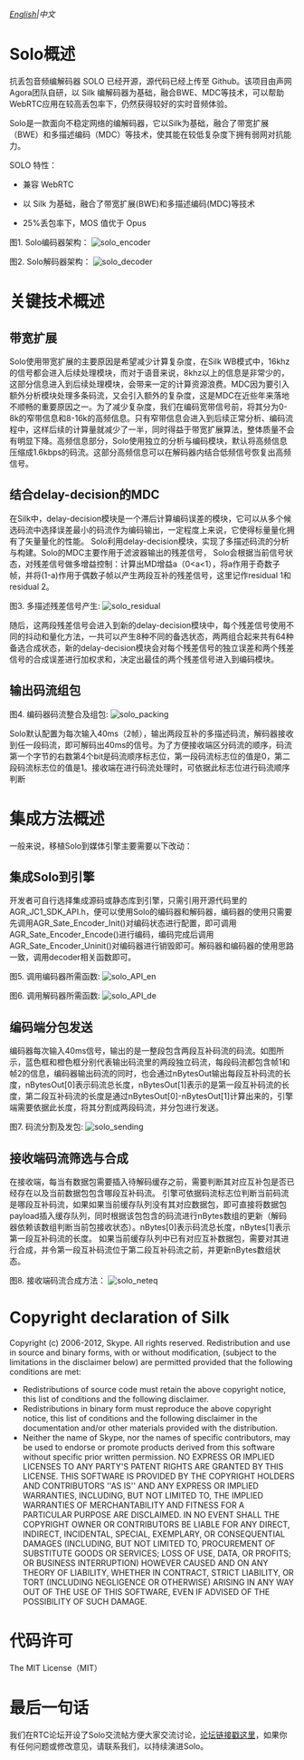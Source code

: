 *[English](README.md)|中文*
# Solo概述
抗丢包音频编解码器 SOLO 已经开源，源代码已经上传至 Github。该项目由声网Agora团队自研，以 Silk 编解码器为基础，融合BWE、MDC等技术，可以帮助WebRTC应用在较高丢包率下，仍然获得较好的实时音频体验。

Solo是一款面向不稳定网络的编解码器，它以Silk为基础，融合了带宽扩展（BWE）和多描述编码（MDC）等技术，使其能在较低复杂度下拥有弱网对抗能力。

SOLO 特性：

* 兼容 WebRTC

* 以 Silk 为基础，融合了带宽扩展(BWE)和多描述编码(MDC)等技术

* 25%丢包率下，MOS 值优于 Opus


图1. Solo编码器架构：
![solo_encoder](https://github.com/AgoraIO-Community/Solo/blob/master/imag/solo_encoder.png)

图2. Solo解码器架构：
![solo_decoder](https://github.com/AgoraIO-Community/Solo/blob/master/imag/solo_decoder.png)

# 关键技术概述

## 带宽扩展
Solo使用带宽扩展的主要原因是希望减少计算复杂度，在Silk WB模式中，16khz的信号都会进入后续处理模块，而对于语音来说，8khz以上的信息是非常少的，这部分信息进入到后续处理模块，会带来一定的计算资源浪费。MDC因为要引入额外分析模块处理多条码流，又会引入额外的复杂度，这是MDC在近些年来落地不顺畅的重要原因之一。为了减少复杂度，我们在编码宽带信号前，将其分为0-8k的窄带信息和8-16k的高频信息。只有窄带信息会进入到后续正常分析、编码流程中，这样后续的计算量就减少了一半，同时得益于带宽扩展算法，整体质量不会有明显下降。高频信息部分，Solo使用独立的分析与编码模块，默认将高频信息压缩成1.6kbps的码流。这部分高频信息可以在解码器内结合低频信号恢复出高频信号。

## 结合delay-decision的MDC
在Silk中，delay-decision模块是一个滞后计算编码误差的模块，它可以从多个候选码流中选择误差最小的码流作为编码输出，一定程度上来说，它使得标量量化拥有了矢量量化的性能。 Solo利用delay-decision模块，实现了多描述码流的分析与构建。Solo的MDC主要作用于滤波器输出的残差信号， Solo会根据当前信号状态，对残差信号做多增益控制：计算出MD增益a（0<a<1），将a作用于奇数子帧，并将(1-a)作用于偶数子帧以产生两段互补的残差信号，这里记作residual 1和residual 2。

图3. 多描述残差信号产生:
![solo_residual](https://github.com/AgoraIO-Community/Solo/blob/master/imag/solo_residual.png)

随后，这两段残差信号会进入到新的delay-decision模块中，每个残差信号使用不同的抖动和量化方法，一共可以产生8种不同的备选状态，两两组合起来共有64种备选合成状态，新的delay-decision模块会对每个残差信号的独立误差和两个残差信号的合成误差进行加权求和，决定出最佳的两个残差信号进入到编码模块。
## 输出码流组包

图4. 编码器码流整合及组包:
![solo_packing](https://github.com/AgoraIO-Community/Solo/blob/master/imag/solo_packing.png)

Solo默认配置为每次输入40ms（2帧），输出两段互补的多描述码流，解码器接收到任一段码流，即可解码出40ms的信号。为了方便接收端区分码流的顺序，码流第一个字节的右数第4个bit是码流顺序标志位，第一段码流标志位的值是0，第二段码流标志位的值是1。接收端在进行码流处理时，可依据此标志位进行码流顺序判断

# 集成方法概述

一般来说，移植Solo到媒体引擎主要需要以下改动：
##    集成Solo到引擎
开发者可自行选择集成源码或静态库到引擎，只需引用开源代码里的AGR_JC1_SDK_API.h，便可以使用Solo的编码器和解码器，编码器的使用只需要先调用AGR_Sate_Encoder_Init()对编码状态进行配置，即可调用AGR_Sate_Encoder_Encode()进行编码，编码完成后调用AGR_Sate_Encoder_Uninit()对编码器进行销毁即可。解码器和编码器的使用思路一致，调用decoder相关函数即可。

图5. 调用编码器所需函数:
![solo_API_en](https://github.com/AgoraIO-Community/Solo/blob/master/imag/solo_API_en.png)

图6. 调用解码器所需函数:
![solo_API_de](https://github.com/AgoraIO-Community/Solo/blob/master/imag/solo_API_de.png)

##   编码端分包发送
编码器每次输入40ms信号，输出的是一整段包含两段互补码流的码流。如图所示，蓝色框和橙色框分别代表输出码流里的两段独立码流，每段码流都包含帧1和帧2的信息，编码器输出码流的同时，也会通过nBytesOut输出每段互补码流的长度，nBytesOut[0]表示码流总长度，nBytesOut[1]表示的是第一段互补码流的长度，第二段互补码流的长度是通过nBytesOut[0]-nBytesOut[1]计算出来的，引擎端需要依据此长度，将其分割成两段码流，并分包进行发送。

图7. 码流分割及发包:
![solo_sending](https://github.com/AgoraIO-Community/Solo/blob/master/imag/solo_sending.png)

##    接收端码流筛选与合成
在接收端，每当有数据包需要插入待解码缓存之前，需要判断其对应互补包是否已经存在以及当前数据包包含哪段互补码流。
引擎可依据码流标志位判断当前码流是哪段互补码流，如果如果当前缓存队列没有其对应数据包，即可直接将数据包payload插入缓存队列，同时根据该包包含的码流进行nBytes数组的更新（解码器依赖该数组判断当前包接收状态）。nBytes[0]表示码流总长度，nBytes[1]表示第一段互补码流的长度。
如果当前缓存队列中已有对应互补数据包，需要对其进行合成，并令第一段互补码流位于第二段互补码流之前，并更新nBytes数组状态。

图8. 接收端码流合成方法：
![solo_neteq](https://github.com/AgoraIO-Community/Solo/blob/master/imag/solo_neteq.png)

# Copyright declaration of Silk

Copyright (c) 2006-2012, Skype. All rights reserved. 
Redistribution and use in source and binary forms, with or without 
modification, (subject to the limitations in the disclaimer below) 
are permitted provided that the following conditions are met:
- Redistributions of source code must retain the above copyright notice,
this list of conditions and the following disclaimer.
- Redistributions in binary form must reproduce the above copyright 
notice, this list of conditions and the following disclaimer in the 
documentation and/or other materials provided with the distribution.
- Neither the name of Skype, nor the names of specific 
contributors, may be used to endorse or promote products derived from 
this software without specific prior written permission.
NO EXPRESS OR IMPLIED LICENSES TO ANY PARTY'S PATENT RIGHTS ARE GRANTED 
BY THIS LICENSE. THIS SOFTWARE IS PROVIDED BY THE COPYRIGHT HOLDERS AND 
CONTRIBUTORS ''AS IS'' AND ANY EXPRESS OR IMPLIED WARRANTIES, INCLUDING,
BUT NOT LIMITED TO, THE IMPLIED WARRANTIES OF MERCHANTABILITY AND 
FITNESS FOR A PARTICULAR PURPOSE ARE DISCLAIMED. IN NO EVENT SHALL THE 
COPYRIGHT OWNER OR CONTRIBUTORS BE LIABLE FOR ANY DIRECT, INDIRECT, 
INCIDENTAL, SPECIAL, EXEMPLARY, OR CONSEQUENTIAL DAMAGES (INCLUDING, BUT
NOT LIMITED TO, PROCUREMENT OF SUBSTITUTE GOODS OR SERVICES; LOSS OF 
USE, DATA, OR PROFITS; OR BUSINESS INTERRUPTION) HOWEVER CAUSED AND ON 
ANY THEORY OF LIABILITY, WHETHER IN CONTRACT, STRICT LIABILITY, OR TORT 
(INCLUDING NEGLIGENCE OR OTHERWISE) ARISING IN ANY WAY OUT OF THE USE 
OF THIS SOFTWARE, EVEN IF ADVISED OF THE POSSIBILITY OF SUCH DAMAGE.

# 代码许可
The MIT License（MIT）

# 最后一句话
我们在RTC论坛开设了Solo交流帖方便大家交流讨论，[论坛链接戳这里](https://rtcdeveloper.com/t/topic/16270)，如果你有任何问题或修改意见，请联系我们，以持续演进Solo。
